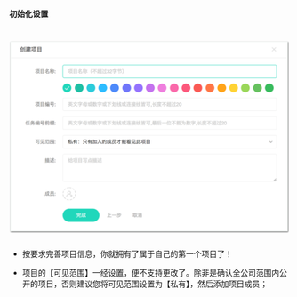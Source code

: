 #### 初始化设置
# ![](/assets/初始化设置.png)
* 按要求完善项目信息，你就拥有了属于自己的第一个项目了！

* 项目的【可见范围】一经设置，便不支持更改了。除非是确认全公司范围内公开的项目，否则建议您将可见范围设置为【私有】，然后添加项目成员；
